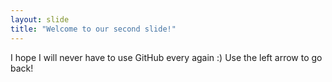 ```yaml
---
layout: slide
title: "Welcome to our second slide!"
---
```

I hope I will never have to use GitHub every again :)
Use the left arrow to go back!

